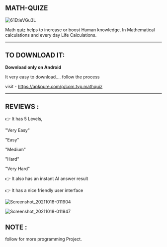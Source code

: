 MATH-QUIZE
------------

![61EtieVGu3L](https://user-images.githubusercontent.com/79866006/137650178-9e3c5aaa-7db8-4ba3-b0a6-0881084ab2b7.png)



Math quiz helps to increase or boost Human knowledge. In Mathematical calculations and every day Life Calculations. 




_______________________________________________
TO DOWNLOAD IT:
----------------

**Download only on Android**

It very easy to download.... follow the process 

visit - https://apkpure.com/p/com.typ.mathquiz


______________________________________________
REVIEWS :
---------

👉 It has 5 Levels, 

"Very Easy"

"Easy"

"Medium"

"Hard"

"Very Hard"



👉 It also has an instant AI answer result


👉 It has a nice friendly user interface 




![Screenshot_20211018-011904](https://user-images.githubusercontent.com/79866006/137650477-fbd8e1a3-a2ae-4c0a-8886-58ae50a3a912.jpg)




![Screenshot_20211018-011947](https://user-images.githubusercontent.com/79866006/137651330-48d58806-0c5d-4a8d-ac77-242cbdae4341.jpg)




NOTE :
------

follow for more programming Project. 



